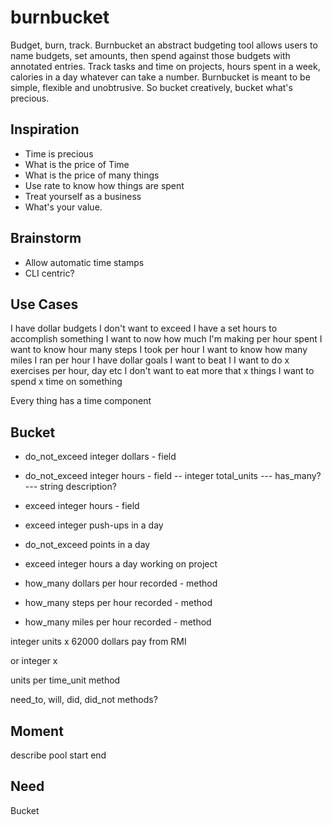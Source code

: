 # burnbucket

Budget, burn, track.  Burnbucket an abstract budgeting tool allows users to name budgets, set amounts, then spend against those budgets with annotated entries.  Track tasks and time on projects, hours spent in a week, calories in a day whatever can take a number.   Burnbucket is meant to be simple, flexible and unobtrusive. So bucket creatively, bucket what's precious.

## Inspiration
- Time is precious
- What is the price of Time
- What is the price of many things
- Use rate to know how things are spent
- Treat yourself as a business
- What's your value.

## Brainstorm
- Allow automatic time stamps
- CLI centric?


## Use Cases

I have dollar budgets I don't want to exceed
I have a set hours to accomplish something
I want to now how much I'm making per hour spent
I want to know hour many steps I took per hour
I want to know how many miles I ran per hour
I have dollar goals I want to beat
I I want to do x exercises per hour, day etc
I don't want to eat more that x things
I want to spend x time on something

Every thing has a time component


## Bucket
- do_not_exceed integer dollars - field
- do_not_exceed integer hours - field
-- integer total_units
--- has_many?
--- string description?

- exceed integer hours - field
- exceed integer push-ups in a day

- do_not_exceed points in a day
- exceed integer hours a day working on project
- how_many dollars per hour recorded - method
- how_many steps per hour recorded - method
- how_many miles per hour recorded - method


integer units x
62000 dollars pay from RMI

or integer x

units per time_unit method

need_to, will, did, did_not methods?
## Moment
describe
pool
start
end


## Need

Bucket
